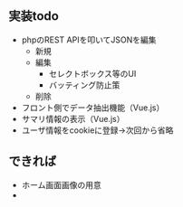 ## 実装todo
- phpのREST APIを叩いてJSONを編集
	- 新規
	- 編集
		- セレクトボックス等のUI
		- バッティング防止策
	- 削除
- フロント側でデータ抽出機能（Vue.js）
- サマリ情報の表示（Vue.js）
- ユーザ情報をcookieに登録→次回から省略

## できれば
- ホーム画面画像の用意
- 